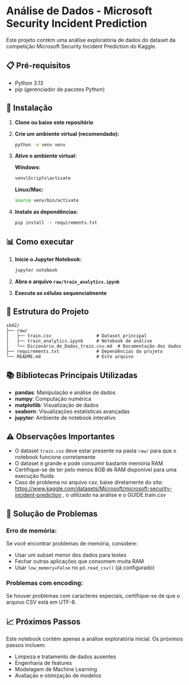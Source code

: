 # Análise de Dados - Microsoft Security Incident Prediction

Este projeto contém uma análise exploratória de dados do dataset da competição Microsoft Security Incident Prediction do Kaggle.

## 📋 Pré-requisitos

- Python 3.13
- pip (gerenciador de pacotes Python)

## 🚀 Instalação

1. **Clone ou baixe este repositório**

2. **Crie um ambiente virtual (recomendado):**
   ```bash
   python -m venv venv
   ```

3. **Ative o ambiente virtual:**
   
   **Windows:**
   ```bash
   venv\Scripts\activate
   ```
   
   **Linux/Mac:**
   ```bash
   source venv/bin/activate
   ```

4. **Instale as dependências:**
   ```bash
   pip install -r requirements.txt
   ```

## 📊 Como executar

1. **Inicie o Jupyter Notebook:**
   ```bash
   jupyter notebook
   ```

2. **Abra o arquivo `raw/train_analytics.ipynb`**

3. **Execute as células sequencialmente**

## 📁 Estrutura do Projeto

```
sbd2/
├── raw/
│   ├── train.csv                 # Dataset principal
│   ├── train_analytics.ipynb     # Notebook de análise
│   └── Dicionário_de_Dados_train.csv.md  # Documentação dos dados
├── requirements.txt              # Dependências do projeto
└── README.md                     # Este arquivo
```

## 📚 Bibliotecas Principais Utilizadas

- **pandas**: Manipulação e análise de dados
- **numpy**: Computação numérica
- **matplotlib**: Visualização de dados
- **seaborn**: Visualizações estatísticas avançadas
- **jupyter**: Ambiente de notebook interativo

## ⚠️ Observações Importantes

- O dataset `train.csv` deve estar presente na pasta `raw/` para que o notebook funcione corretamente
- O dataset é grande e pode consumir bastante memória RAM
- Certifique-se de ter pelo menos 8GB de RAM disponível para uma execução fluida
- Caso de problema no arquivo csv, baixe diretamente do site: https://www.kaggle.com/datasets/Microsoft/microsoft-security-incident-prediction , o utilizado na análise e o GUIDE.train.csv

## 🐛 Solução de Problemas

### Erro de memória:
Se você encontrar problemas de memória, considere:
- Usar um subset menor dos dados para testes
- Fechar outras aplicações que consomem muita RAM
- Usar `low_memory=False` no `pd.read_csv()` (já configurado)

### Problemas com encoding:
Se houver problemas com caracteres especiais, certifique-se de que o arquivo CSV está em UTF-8.

## 📈 Próximos Passos

Este notebook contém apenas a análise exploratória inicial. Os próximos passos incluem:
- Limpeza e tratamento de dados ausentes
- Engenharia de features
- Modelagem de Machine Learning
- Avaliação e otimização de modelos
